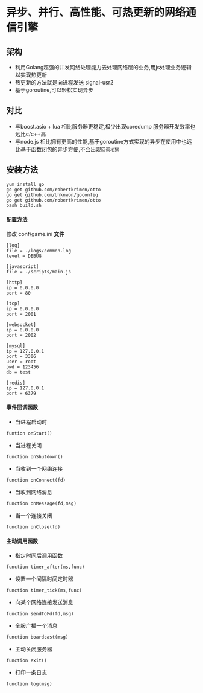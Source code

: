 # 异步、并行、高性能、可热更新的网络通信引擎

## 架构
- 利用Golang超强的并发网络处理能力去处理网络层的业务,用js处理业务逻辑以实现热更新
- 热更新的方法就是向进程发送 signal-usr2
- 基于goroutine,可以轻松实现异步

## 对比
- 与boost.asio + lua 相比服务器更稳定,极少出现coredump 服务器开发效率也远比c/c++高
- 与node.js 相比拥有更高的性能,基于goroutine方式实现的异步在使用中也远比基于函数闭包的异步方便,不会出现`回调地狱`

## 安装方法
```
yum install go
go get github.com/robertkrimen/otto
go get github.com/Unknwon/goconfig
go get github.com/robertkrimen/otto
bash build.sh
```

#### 配置方法
修改 conf/game.ini **文件**
```
[log]
file = ./logs/common.log
level = DEBUG

[javascript]
file = ./scripts/main.js

[http]
ip = 0.0.0.0
port = 80

[tcp]
ip = 0.0.0.0
port = 2001

[websocket]
ip = 0.0.0.0
port = 2002

[mysql]
ip = 127.0.0.1
port = 3306
user = root
pwd = 123456
db = test

[redis]
ip = 127.0.0.1
port = 6379
```

#### 事件回调函数

- 当进程启动时
```
funtion onStart()
```
- 当进程关闭
```
function onShutdown()
```
- 当收到一个网络连接
```
function onConnect(fd)
```
- 当收到网络消息
```
function onMessage(fd,msg)
```
- 当一个连接关闭
```
function onClose(fd)
```

#### 主动调用函数

- 指定时间后调用函数
```
function timer_after(ms,func)
```
- 设置一个间隔时间定时器
```
function timer_tick(ms,func)
```
- 向某个网络连接发送消息
```
function sendToFd(fd,msg)
```
- 全服广播一个消息
```
function boardcast(msg)
```
- 主动关闭服务器
```
function exit()
```
- 打印一条日志
```
function log(msg)
```
